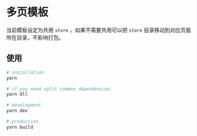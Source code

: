 # 多页模板
当前模板设定为共用 `store` ，如果不需要共用可以把 `store` 目录移动到对应页面所在目录，不影响打包。

## 使用

```bash
# installation
yarn

# if you need split common dependencies
yarn dll

# development
yarn dev

# production
yarn build

```
